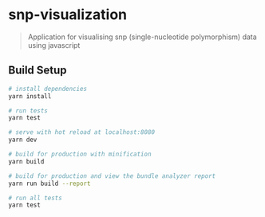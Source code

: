 # snp-visualization

> Application for visualising snp (single-nucleotide polymorphism) data using javascript

## Build Setup

``` bash
# install dependencies
yarn install

# run tests
yarn test

# serve with hot reload at localhost:8080
yarn dev

# build for production with minification
yarn build

# build for production and view the bundle analyzer report
yarn run build --report

# run all tests
yarn test
```
